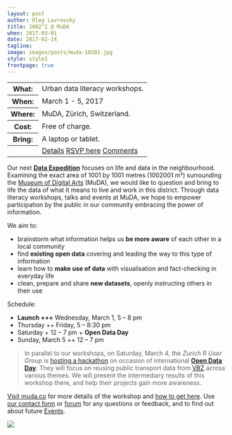 ```yaml
---
layout: post
author: Oleg Lavrovsky
title: 1002^2 @ MuDA
when: 2017-03-01
date: 2017-02-14
tagline:
image: images/posts/muda-10201.jpg
style: style1
frontpage: true
---
```


<table>
<tr><th>What:</th><td>Urban data literacy workshops.</td></tr>
<tr><th>When:</th><td>March 1 - 5, 2017</td></tr>
<tr><th>Where:</th><td>MuDA, Zürich, Switzerland.</td></tr>
<tr><th>Cost:</th><td>Free of charge.</td></tr>
<tr><th>Bring:</th><td>A laptop or tablet.</td></tr>
<tr><th></th><td><a href="http://muda.co/stream/1002001.php" class="button special">Details</a>&nbsp;<a href="https://www.facebook.com/events/157349754768822/#" class="button special">RSVP here</a>&nbsp;<a href="https://forum.schoolofdata.ch/t/1-5-3-i-o-ii-o-i/203" class="button special">Comments</a></td></tr>
</table>

Our next **[Data Expedition](http://schoolofdata.org/data-expeditions/)** focuses on life and data in the neighbourhood. Examining the exact area of 1001 by 1001 metres (1002001 m²) surrounding the [Museum of Digital Arts](http://muda.co/) (MuDA), we would like to question and bring to life the data of what it means to live and work in this district. Through data literacy workshops, talks and events at MuDA, we hope to empower participation by the public in our community embracing the power of information.

We aim to:

- brainstorm what information helps us __be more aware__ of each other in a local community
- find __existing open data__ covering and leading the way to this type of information
- learn how to __make use of data__ with visualisation and fact-checking in everyday life
- clean, prepare and share __new datasets__, openly instructing others in their use

Schedule:

- **Launch +++** Wednesday, March 1, 5 – 8 pm
- Thursday ++ Friday, 5 – 8:30 pm
- Saturday + 12 – 7 pm + **Open Data Day**
- Sunday, March 5 ++ 12 – 7 pm

> In parallel to our workshops, on Saturday, March 4, the *Zurich R User Group* is [hosting a hackathon](http://zurich-r-user-group.github.io/hackathon.html) on occasion of international **[Open Data Day](http://opendataday.org/)**. They will focus on reusing public transport data from [VBZ](https://www.stadt-zuerich.ch/vbz/en/index.html) across various themes. We will present the intermediary results of this workshop there, and help their projects gain more awareness.

[Visit muda.co](http://muda.co/stream/1002001.php) for more details of the workshop and [how to get here](http://muda.co/info/). Use [our contact form](http://schoolofdata.ch#contact) or [forum](https://forum.schoolofdata.ch/) for any questions or feedback, and to find out about future [Events](https://forum.schoolofdata.ch/c/events).

![](http://muda.co/stream/img/10201_muda.jpg)
